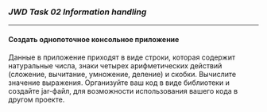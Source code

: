 ### ___JWD Task 02 Information handling___
***
#### __Создать однопоточное консольное приложение__
Данные в приложение приходят в виде строки,
которая содержит натуральные числа, знаки
четырех арифметических действий (сложение,
вычитание, умножение, деление) и скобки.
Вычислите значение выражения.
Организуйте ваш код в виде библиотеки и
создайте jar-файл, для возможности
использования вашего кода в другом проекте.
